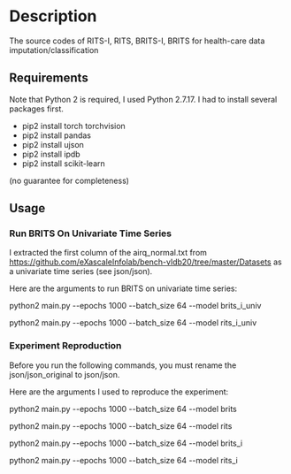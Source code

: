 # Description
The source codes of RITS-I, RITS, BRITS-I, BRITS for health-care data imputation/classification

## Requirements
Note that Python 2 is required, I used Python 2.7.17. I had to install several packages first.

  * pip2 install torch torchvision
  * pip2 install pandas
  * pip2 install ujson
  * pip2 install ipdb
  * pip2 install scikit-learn
  
(no guarantee for completeness)

## Usage

### Run BRITS On Univariate Time Series
I extracted the first column of the airq_normal.txt from https://github.com/eXascaleInfolab/bench-vldb20/tree/master/Datasets as a univariate time series (see json/json). 

Here are the arguments to run BRITS on univariate time series:

python2 main.py --epochs 1000 --batch_size 64 --model brits_i_univ

python2 main.py --epochs 1000 --batch_size 64 --model rits_i_univ

### Experiment Reproduction
Before you run the following commands, you must rename the json/json_original to json/json.

Here are the arguments I used to reproduce the experiment:

python2 main.py --epochs 1000 --batch_size 64 --model brits

python2 main.py --epochs 1000 --batch_size 64 --model rits

python2 main.py --epochs 1000 --batch_size 64 --model brits_i

python2 main.py --epochs 1000 --batch_size 64 --model rits_i
